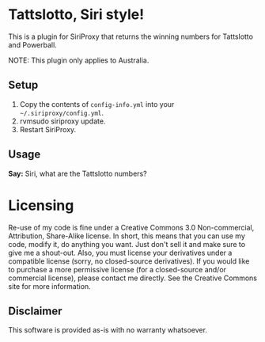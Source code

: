 Tattslotto, Siri style!
===============================

This is a plugin for SiriProxy that returns the winning numbers for Tattslotto and Powerball.

NOTE: This plugin only applies to Australia.

Setup
-----

1. Copy the contents of `config-info.yml` into your `~/.siriproxy/config.yml`.
2. rvmsudo siriproxy update.
3. Restart SiriProxy.

Usage
-----

**Say:** Siri, what are the Tattslotto numbers?

Licensing
=========

Re-use of my code is fine under a Creative Commons 3.0 Non-commercial, Attribution, Share-Alike license. In short, this means that you can use my code, modify it, do anything you want. Just don't sell it and make sure to give me a shout-out. Also, you must license your derivatives under a compatible license (sorry, no closed-source derivatives). If you would like to purchase a more permissive license (for a closed-source and/or commercial license), please contact me directly. See the Creative Commons site for more information.

Disclaimer
----------

This software is provided as-is with no warranty whatsoever.